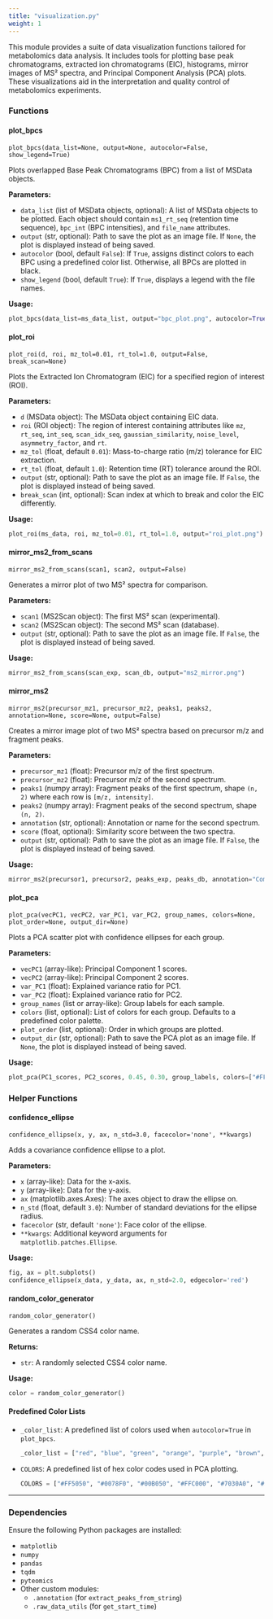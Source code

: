 ```yaml
---
title: "visualization.py"
weight: 1
---
```


This module provides a suite of data visualization functions tailored for metabolomics data analysis. It includes tools for plotting base peak chromatograms, extracted ion chromatograms (EIC), histograms, mirror images of MS² spectra, and Principal Component Analysis (PCA) plots. These visualizations aid in the interpretation and quality control of metabolomics experiments.

### **Functions**

#### plot_bpcs

`plot_bpcs(data_list=None, output=None, autocolor=False, show_legend=True)`

Plots overlapped Base Peak Chromatograms (BPC) from a list of MSData objects.

**Parameters:**

- `data_list` (list of MSData objects, optional): A list of MSData objects to be plotted. Each object should contain `ms1_rt_seq` (retention time sequence), `bpc_int` (BPC intensities), and `file_name` attributes.
- `output` (str, optional): Path to save the plot as an image file. If `None`, the plot is displayed instead of being saved.
- `autocolor` (bool, default `False`): If `True`, assigns distinct colors to each BPC using a predefined color list. Otherwise, all BPCs are plotted in black.
- `show_legend` (bool, default `True`): If `True`, displays a legend with the file names.

**Usage:**

```python
plot_bpcs(data_list=ms_data_list, output="bpc_plot.png", autocolor=True, show_legend=True)
```

#### plot_roi

`plot_roi(d, roi, mz_tol=0.01, rt_tol=1.0, output=False, break_scan=None)`

Plots the Extracted Ion Chromatogram (EIC) for a specified region of interest (ROI).

**Parameters:**

- `d` (MSData object): The MSData object containing EIC data.
- `roi` (ROI object): The region of interest containing attributes like `mz`, `rt_seq`, `int_seq`, `scan_idx_seq`, `gaussian_similarity`, `noise_level`, `asymmetry_factor`, and `rt`.
- `mz_tol` (float, default `0.01`): Mass-to-charge ratio (m/z) tolerance for EIC extraction.
- `rt_tol` (float, default `1.0`): Retention time (RT) tolerance around the ROI.
- `output` (str, optional): Path to save the plot as an image file. If `False`, the plot is displayed instead of being saved.
- `break_scan` (int, optional): Scan index at which to break and color the EIC differently.

**Usage:**

```python
plot_roi(ms_data, roi, mz_tol=0.01, rt_tol=1.0, output="roi_plot.png")
```

#### mirror_ms2_from_scans

`mirror_ms2_from_scans(scan1, scan2, output=False)`

Generates a mirror plot of two MS² spectra for comparison.

**Parameters:**

- `scan1` (MS2Scan object): The first MS² scan (experimental).
- `scan2` (MS2Scan object): The second MS² scan (database).
- `output` (str, optional): Path to save the plot as an image file. If `False`, the plot is displayed instead of being saved.

**Usage:**

```python
mirror_ms2_from_scans(scan_exp, scan_db, output="ms2_mirror.png")
```

#### mirror_ms2

`mirror_ms2(precursor_mz1, precursor_mz2, peaks1, peaks2, annotation=None, score=None, output=False)`

Creates a mirror image plot of two MS² spectra based on precursor m/z and fragment peaks.

**Parameters:**

- `precursor_mz1` (float): Precursor m/z of the first spectrum.
- `precursor_mz2` (float): Precursor m/z of the second spectrum.
- `peaks1` (numpy array): Fragment peaks of the first spectrum, shape `(n, 2)` where each row is `[m/z, intensity]`.
- `peaks2` (numpy array): Fragment peaks of the second spectrum, shape `(n, 2)`.
- `annotation` (str, optional): Annotation or name for the second spectrum.
- `score` (float, optional): Similarity score between the two spectra.
- `output` (str, optional): Path to save the plot as an image file. If `False`, the plot is displayed instead of being saved.

**Usage:**

```python
mirror_ms2(precursor1, precursor2, peaks_exp, peaks_db, annotation="Compound A", score=0.85, output="mirror_ms2.png")
```

#### plot_pca

`plot_pca(vecPC1, vecPC2, var_PC1, var_PC2, group_names, colors=None, plot_order=None, output_dir=None)`

Plots a PCA scatter plot with confidence ellipses for each group.

**Parameters:**

- `vecPC1` (array-like): Principal Component 1 scores.
- `vecPC2` (array-like): Principal Component 2 scores.
- `var_PC1` (float): Explained variance ratio for PC1.
- `var_PC2` (float): Explained variance ratio for PC2.
- `group_names` (list or array-like): Group labels for each sample.
- `colors` (list, optional): List of colors for each group. Defaults to a predefined color palette.
- `plot_order` (list, optional): Order in which groups are plotted.
- `output_dir` (str, optional): Path to save the PCA plot as an image file. If `None`, the plot is displayed instead of being saved.

**Usage:**

```python
plot_pca(PC1_scores, PC2_scores, 0.45, 0.30, group_labels, colors=["#FF5050", "#0078F0"], output_dir="pca_plot.png")
```

### **Helper Functions**

#### confidence_ellipse

`confidence_ellipse(x, y, ax, n_std=3.0, facecolor='none', **kwargs)`

Adds a covariance confidence ellipse to a plot.

**Parameters:**

- `x` (array-like): Data for the x-axis.
- `y` (array-like): Data for the y-axis.
- `ax` (matplotlib.axes.Axes): The axes object to draw the ellipse on.
- `n_std` (float, default `3.0`): Number of standard deviations for the ellipse radius.
- `facecolor` (str, default `'none'`): Face color of the ellipse.
- `**kwargs`: Additional keyword arguments for `matplotlib.patches.Ellipse`.

**Usage:**

```python
fig, ax = plt.subplots()
confidence_ellipse(x_data, y_data, ax, n_std=2.0, edgecolor='red')
```

#### random_color_generator

`random_color_generator()`

Generates a random CSS4 color name.

**Returns:**

- `str`: A randomly selected CSS4 color name.

**Usage:**

```python
color = random_color_generator()
```

#### Predefined Color Lists

- `_color_list`: A predefined list of colors used when `autocolor=True` in `plot_bpcs`.

  ```python
  _color_list = ["red", "blue", "green", "orange", "purple", "brown", "pink", "gray", "olive", "cyan"]
  ```

- `COLORS`: A predefined list of hex color codes used in PCA plotting.

  ```python
  COLORS = ["#FF5050", "#0078F0", "#00B050", "#FFC000", "#7030A0", "#FF00FF", "#00B0F0", "#FF0000", "#00FF00", "#0000FF"]
  ```

---

### **Dependencies**

Ensure the following Python packages are installed:

- `matplotlib`
- `numpy`
- `pandas`
- `tqdm`
- `pyteomics`
- Other custom modules:
  - `.annotation` (for `extract_peaks_from_string`)
  - `.raw_data_utils` (for `get_start_time`)
